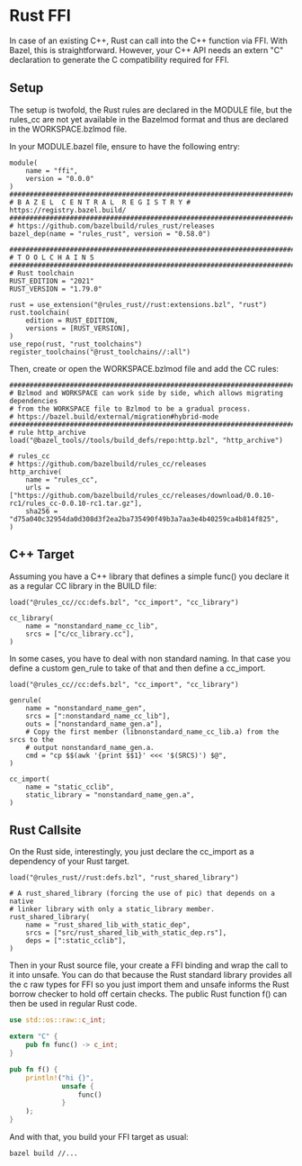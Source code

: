 # Rust FFI

In case of an existing C++, Rust can call into the C++ function via FFI.
With Bazel, this is straightforward. However, your C++ API needs an extern "C"
declaration to generate the C compatibility required for FFI.

## Setup

The setup is twofold, the Rust rules are declared in the MODULE file,
but the rules_cc are not yet available in the Bazelmod format and thus are declared in
the WORKSPACE.bzlmod file.

In your MODULE.bazel file, ensure to have the following entry:

```starlark
module(
    name = "ffi",
    version = "0.0.0"
)
###############################################################################
# B A Z E L  C E N T R A L  R E G I S T R Y # https://registry.bazel.build/
###############################################################################
# https://github.com/bazelbuild/rules_rust/releases
bazel_dep(name = "rules_rust", version = "0.58.0")

###############################################################################
# T O O L C H A I N S
###############################################################################
# Rust toolchain
RUST_EDITION = "2021"
RUST_VERSION = "1.79.0"

rust = use_extension("@rules_rust//rust:extensions.bzl", "rust")
rust.toolchain(
    edition = RUST_EDITION,
    versions = [RUST_VERSION],
)
use_repo(rust, "rust_toolchains")
register_toolchains("@rust_toolchains//:all")
```

Then, create or open the  WORKSPACE.bzlmod file and add the CC rules:

```starlark
###############################################################################
# Bzlmod and WORKSPACE can work side by side, which allows migrating dependencies
# from the WORKSPACE file to Bzlmod to be a gradual process.
# https://bazel.build/external/migration#hybrid-mode
###############################################################################
# rule http_archive
load("@bazel_tools//tools/build_defs/repo:http.bzl", "http_archive")

# rules_cc
# https://github.com/bazelbuild/rules_cc/releases
http_archive(
    name = "rules_cc",
    urls = ["https://github.com/bazelbuild/rules_cc/releases/download/0.0.10-rc1/rules_cc-0.0.10-rc1.tar.gz"],
    sha256 = "d75a040c32954da0d308d3f2ea2ba735490f49b3a7aa3e4b40259ca4b814f825",
)
```


## C++ Target

Assuming you have a C++ library that defines a simple func() you declare it as a regular CC library in the BUILD file:

```starlark
load("@rules_cc//cc:defs.bzl", "cc_import", "cc_library")

cc_library(
    name = "nonstandard_name_cc_lib",
    srcs = ["c/cc_library.cc"],
)
```

In some cases, you have to deal with non standard naming. In that case you define a
custom gen_rule to take of that and then define a cc_import.

```starlark
load("@rules_cc//cc:defs.bzl", "cc_import", "cc_library")

genrule(
    name = "nonstandard_name_gen",
    srcs = [":nonstandard_name_cc_lib"],
    outs = ["nonstandard_name_gen.a"],
    # Copy the first member (libnonstandard_name_cc_lib.a) from the srcs to the
    # output nonstandard_name_gen.a.
    cmd = "cp $$(awk '{print $$1}' <<< '$(SRCS)') $@",
)

cc_import(
    name = "static_cclib",
    static_library = "nonstandard_name_gen.a",
)
```

## Rust Callsite

On the Rust side, interestingly, you just declare the cc_import as a dependency of
your Rust target.

```starlark
load("@rules_rust//rust:defs.bzl", "rust_shared_library")

# A rust_shared_library (forcing the use of pic) that depends on a native
# linker library with only a static_library member.
rust_shared_library(
    name = "rust_shared_lib_with_static_dep",
    srcs = ["src/rust_shared_lib_with_static_dep.rs"],
    deps = [":static_cclib"],
)
```

Then in your Rust source file, your create a FFI binding and wrap the call to it into unsafe. You can do that because the Rust standard library provides all the c raw types for FFI so you just import them and unsafe informs the Rust borrow checker to hold off certain checks. The public Rust function f() can then be used in regular Rust code.

```rust
use std::os::raw::c_int;

extern "C" {
    pub fn func() -> c_int;
}

pub fn f() {
    println!("hi {}",
             unsafe {
                 func()
             }
    );
}
```

And with that, you build your FFI target as usual:

`bazel build //...`
